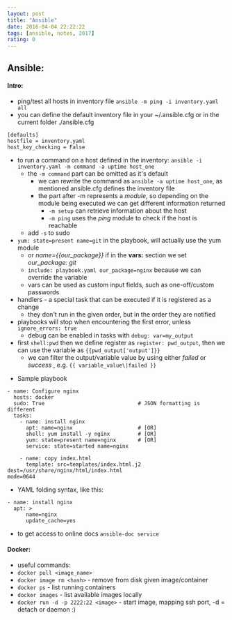 ```yaml
---
layout: post
title: "Ansible"
date: 2016-04-04 22:22:22
tags: [ansible, notes, 2017]
rating: 0
---
```

## Ansible:
#### Intro:
- ping/test all hosts in inventory file `ansible -m ping -i inventory.yaml all `
- you can define the default inventory file in your ~/.ansible.cfg or in the current folder ./ansible.cfg
```
[defaults]
hostfile = inventory.yaml
host_key_checking = False
```

- to run a command on a host defined in the inventory: `ansible -i inventory.yaml -m command -a uptime host_one `
    - the `-m command` part can be omitted as it's default
        - we can rewrite the command as `ansible -a uptime host_one`, as mentioned ansible.cfg defines the inventory file
        - the part after -m represents a _module_, so depending on the module being executed we can get different information returned
        	- `-m setup` can retrieve information about the host
        	- `-m ping` uses the _ping_ module to check if the host is reachable
    - add `-s` to sudo
- `yum: state=present name=git` in the playbook, will actually use the yum module
	- or _name={{our_package}}_ if in the **vars:** section we set _our_package: git_
	- `include: playbook.yaml our_package=nginx` because we can override the variable
	- vars can be used as custom input fields, such as one-off/custom passwords
- handlers - a special task that can be executed if it is registered as a change
	- they don't run in the given order, but in the order they are notified
- playbooks will stop when encountering the first error, unless `ignore_errors: true`
	- debug can be enabled in tasks with `debug: var=my_output`
- first `shell:pwd` then we define register as `register: pwd_output`, then we can use the variable as `{{pwd_output['output']}}`
	- we can filter the output/variable value by using either _failed_ or _success_ , e.g. `{{ variable_value\|failed }}`
* Sample playbook

```
- name: Configure nginx
  hosts: docker
  sudo: True                              # JSON formatting is different
  tasks:
    - name: install nginx
      apt: name=nginx                     # [OR]
      shell: yum install -y nginx         # [OR]
      yum: state=present name=nginx       # [OR]
      service: state=started name=nginx

    - name: copy index.html
      template: src=templates/index.html.j2 dest=/usr/share/nginx/html/index.html
mode=0644
```
*  YAML folding syntax, like this:

```
- name: install nginx
  apt: >
      name=nginx
      update_cache=yes
```

* to get access to online docs `ansible-doc service`

#### Docker:

* useful commands:
* `docker pull <image_name>`
* `docker image rm <hash>` - remove from disk given image/container
* `docker ps` - list running containers
* `docker images` - list available images locally
* `docker run -d -p 2222:22 <image>` - start image, mapping ssh port, -d = detach or daemon :)
